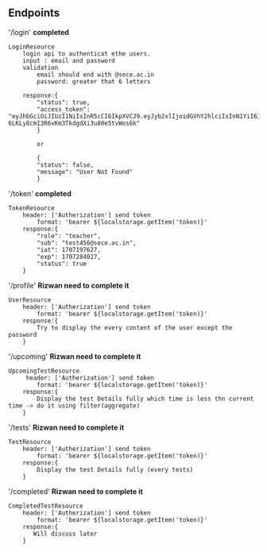 ## Endpoints 

'/login'    <b>completed</b>

    LoginResource
        login api to authenticat ethe users.
        input : email and password
        validation
            email should end with @sece.ac.in
            password: greater that 6 letters

        response:{
            "status": true,
            "access_token": "eyJhbGciOiJIUzI1NiIsInR5cCI6IkpXVCJ9.eyJyb2xlIjoidGVhY2hlciIsInN1YiI6InRlc3Q0NTZAc2VjZS5hYy5pbiIsImlhdCI6MTcwNzE5NzYyNywiZXhwIjoxNzA3Mjg0MDI3fQ.JyT0TV-6LKLy8cmI3R6vKm3TkdgdXi3u80e5tvWos6k"
            }

            or

            {
            "status": false,
            "message": "User Not Found"
            }


'/token' <b>completed</b>

    TokenResource
        header: ['Autherization'] send token
            format: 'bearer ${localstorage.getItem('token)}'
        response:{
            "role": "teacher",
            "sub": "test456@sece.ac.in",
            "iat": 1707197627,
            "exp": 1707284027,
            "status": true
        }
        

'/profile' <b>Rizwan need to complete it</b>

    UserResource
        header: ['Autherization'] send token
            format: 'bearer ${localstorage.getItem('token)}'
        response:{
            Try to display the every content of the user except the password
        }

'/upcoming' <b>Rizwan need to complete it</b>

    UpcomingTestResource
         header: ['Autherization'] send token
            format: 'bearer ${localstorage.getItem('token)}'
        response:{
            Display the test Details fully which time is less thn current time -> do it using filter(aggregate)
        }

'/tests' <b>Rizwan need to complete it</b>

    TestResource
        header: ['Autherization'] send token
            format: 'bearer ${localstorage.getItem('token)}'
        response:{
            Display the test Details fully (every tests)
        }

'/completed' <b>Rizwan need to complete it</b>

    CompletedTestResource
        header: ['Autherization'] send token
            format: 'bearer ${localstorage.getItem('token)}'
        response:{
           Will discuss later
        }